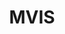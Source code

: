 ---
title: MVIS
crosslinks:
- magicleap
- apple
- SomeRandomReddit
- HoloLens
- gifs
- oculus
- Jokes
- DetroitRedWings
- augmentedreality
- changelog
- spacex
- interior
- mildlyinteresting
- announcements
---
